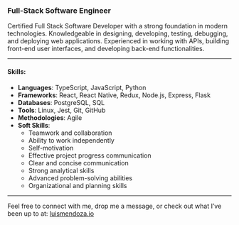 ### Full-Stack Software Engineer
Certified Full Stack Software Developer with a strong foundation in modern technologies. Knowledgeable in designing, developing, testing, debugging, and deploying web applications. Experienced in working with APIs, building front-end user interfaces, and developing back-end functionalities. 

---

#### Skills:
- **Languages**: TypeScript, JavaScript, Python
- **Frameworks**: React, React Native, Redux, Node.js, Express, Flask
- **Databases**: PostgreSQL, SQL
- **Tools**: Linux, Jest, Git, GitHub
- **Methodologies**: Agile
- **Soft Skills**:
  - Teamwork and collaboration
  - Ability to work independently
  - Self-motivation
  - Effective project progress communication
  - Clear and concise communication
  - Strong analytical skills
  - Advanced problem-solving abilities
  - Organizational and planning skills

---

Feel free to connect with me, drop me a message, or check out what I’ve been up to at: [luismendoza.io](http://luismendoza.io)
